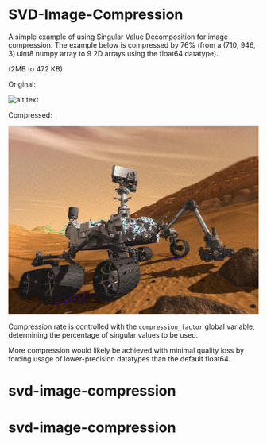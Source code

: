 # SVD-Image-Compression

A simple example of using Singular Value Decomposition for image compression. The example below is compressed by 76% (from a (710, 946, 3) uint8 numpy array to 9 2D arrays using the float64 datatype). 

(2MB to 472 KB)

Original:

![alt text](test_images/curiosity.jpg)

Compressed:

![alt text](https://github.com/AdrianKlessa/SVD-Image-Compression/blob/b225001415aba2bbfe36c35aaa2e1841d682468c/Compressed%20by%2076.56%20percent.png)

Compression rate is controlled with the `compression_factor` global variable, determining the percentage of singular values to be used.

More compression would likely be achieved with minimal quality loss by forcing usage of lower-precision datatypes than the default float64. 
# svd-image-compression
# svd-image-compression
